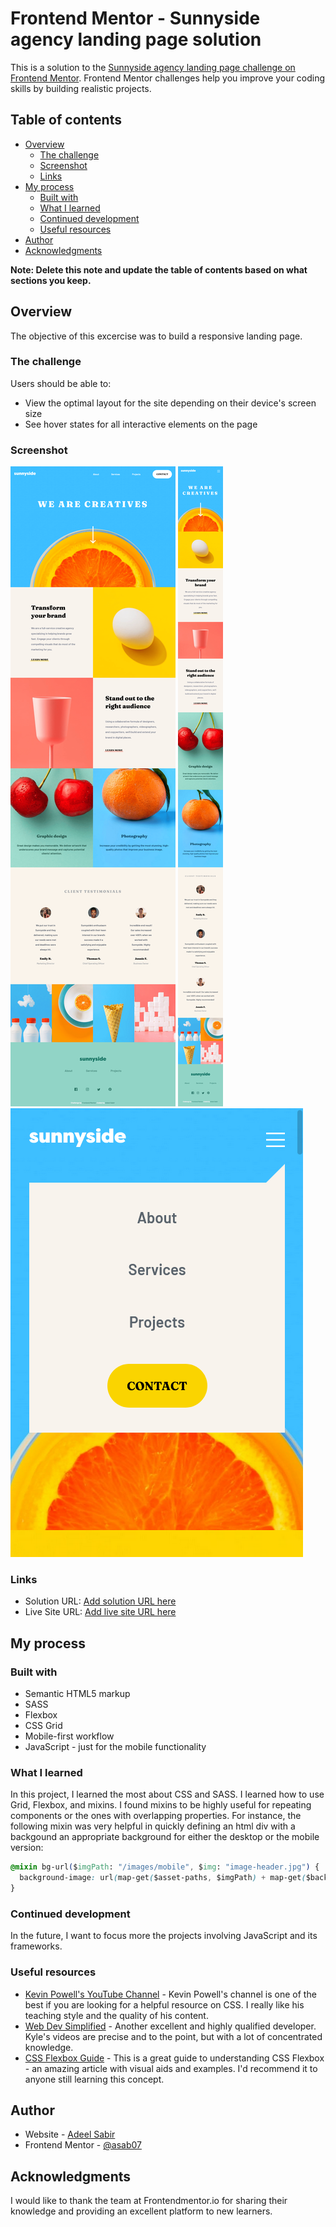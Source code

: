 # Frontend Mentor - Sunnyside agency landing page solution

This is a solution to the [Sunnyside agency landing page challenge on Frontend Mentor](https://www.frontendmentor.io/challenges/sunnyside-agency-landing-page-7yVs3B6ef). Frontend Mentor challenges help you improve your coding skills by building realistic projects.

## Table of contents

- [Overview](#overview)
  - [The challenge](#the-challenge)
  - [Screenshot](#screenshot)
  - [Links](#links)
- [My process](#my-process)
  - [Built with](#built-with)
  - [What I learned](#what-i-learned)
  - [Continued development](#continued-development)
  - [Useful resources](#useful-resources)
- [Author](#author)
- [Acknowledgments](#acknowledgments)

**Note: Delete this note and update the table of contents based on what sections you keep.**

## Overview

The objective of this excercise was to build a responsive landing page.

### The challenge

Users should be able to:

- View the optimal layout for the site depending on their device's screen size
- See hover states for all interactive elements on the page

### Screenshot

![Desktop version](./screenshots/screenshot-desktop-min.png)
![Mobile version](./screenshots/screenshot-mobile-min.png)
![Mobile menu](./screenshots/screenshot-mobile-menu.png)

### Links

- Solution URL: [Add solution URL here](https://github.com/asab07/sunnyside-landing-page)
- Live Site URL: [Add live site URL here](https://github.com/asab07/sunnyside-landing-page/settings/pages)

## My process

### Built with

- Semantic HTML5 markup
- SASS
- Flexbox
- CSS Grid
- Mobile-first workflow
- JavaScript - just for the mobile functionality

### What I learned

In this project, I learned the most about CSS and SASS. I learned how to use Grid, Flexbox, and mixins. I found mixins to be highly useful for repeating components or the ones with overlapping properties. For instance, the following mixin was very helpful in quickly defining an html div with a backgound an appropriate background for either the desktop or the mobile version:

```css
@mixin bg-url($imgPath: "/images/mobile", $img: "image-header.jpg") {
  background-image: url(map-get($asset-paths, $imgPath) + map-get($backgrounds, $img));
}
```

### Continued development

In the future, I want to focus more the projects involving JavaScript and its frameworks.

### Useful resources

- [Kevin Powell's YouTube Channel](https://www.youtube.com/kepowob) - Kevin Powell's channel is one of the best if you are looking for a helpful resource on CSS. I really like his teaching style and the quality of his content.
- [Web Dev Simplified](https://www.youtube.com/c/WebDevSimplified) - Another excellent and highly qualified developer. Kyle's videos are precise and to the point, but with a lot of concentrated knowledge.
- [CSS Flexbox Guide](https://css-tricks.com/snippets/css/a-guide-to-flexbox/) - This is a great guide to understanding CSS Flexbox - an amazing article with visual aids and examples. I'd recommend it to anyone still learning this concept.

## Author

- Website - [Adeel Sabir](https://github.com/asab07)
- Frontend Mentor - [@asab07](https://www.frontendmentor.io/profile/asab07)

## Acknowledgments

I would like to thank the team at Frontendmentor.io for sharing their knowledge and providing an excellent platform to new learners.
